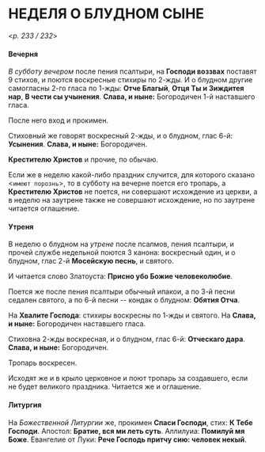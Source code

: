 
# НЕДЕЛЯ О БЛУДНОМ СЫНЕ

<*p. 233 / 232*>

#### Вечерня

*В субботу вечером* после пения псалтыри, на **Господи воззвах** поставят 9 стихов, и поются 
воскресные стихиры по 2-жды. И о блудном другие самогласны 2-го гласа по 1-жды: **Отче Благый**, 
**Отця Ты и Зиждитея нар**, **В чести сы учынения**. **Слава, и ныне:** Богородичен 1-й 
наставшего гласа. 

После него вход и прокимен. 

Стиховный же говорят воскресный 2-жды, и о блудном, глас 6-й: **Усынения**. 
**Слава, и ныне:** Богородичен. 

**Крестителю Христов** и прочие, по обычаю. 

Если же в неделю какой-либо праздник случится, для которого сказано <`имеют порознь`>, то 
в субботу на вечерне поется его тропарь, а **Крестителю Христов** не поется, ни совершают 
исхождение из церкви, а в неделю на заутрене также не совершают исхождение, но по 
заутрене читается оглашение.  

#### Утреня

В неделю о блудном на *утрене* после псалмов, пения псалтыри, и прочей службе недельной 
поются 3 канона: воскресный один, и о блудном, глас 2-й **Мосейскую песнь**, и святого.

И читается слово Златоуста: **Присно убо Божие человеколюбие**. 

Поется же после пения псалтыри обычный ипакои, а по 3-й песни седален святого, 
а по 6-й песни -- кондак о блудном: **Обятия Отча**.  

На **Хвалите Господа**: стихиры воскресны по 1-жды и святого. На **Слава, и ныне:** 
Богородичен наставшего гласа. 

Стиховна 2-жды воскресная, и о блудном, глас 6-й: **Отческаго дара**. 
**Слава, и ныне:** Богородичен. 

Тропарь воскресен. 

Исходят же и в крыло церковное и поют тропарь за создавшего, если не будет великого 
праздника. Читается же и оглашение. 

#### Литургия

На *Божественной Литургии* же, прокимен **Спаси Господи**, стих: **К Тебе Господи**. 
Апостол: **Братие, вся ми леть суть**. 
Аллилуиа: **Помилуй мя Боже**. 
Евангелие от Луки: **Рече Господь притчу сию: человек некый**. 
